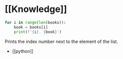 # [[Knowledge]]

```python
for i in range(len(books)):
    book = books[i]
    print(f'{i}. {book}')
```

Prints the index number next to the element of the list.

* [[python]]
